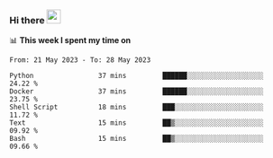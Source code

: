 ### Hi there <a href="https://www.gautamkrishnar.com/"><img src="https://media.giphy.com/media/hvRJCLFzcasrR4ia7z/giphy.gif" width="25px"></a>

📊 **This week I spent my time on**

<!--START_SECTION:waka-->

```text
From: 21 May 2023 - To: 28 May 2023

Python                37 mins         ██████░░░░░░░░░░░░░░░░░░░   24.22 %
Docker                37 mins         ██████░░░░░░░░░░░░░░░░░░░   23.75 %
Shell Script          18 mins         ███░░░░░░░░░░░░░░░░░░░░░░   11.72 %
Text                  15 mins         ██▒░░░░░░░░░░░░░░░░░░░░░░   09.92 %
Bash                  15 mins         ██▒░░░░░░░░░░░░░░░░░░░░░░   09.66 %
```

<!--END_SECTION:waka-->
